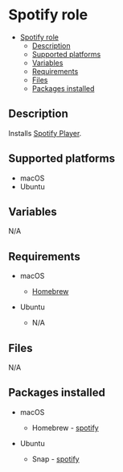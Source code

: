 # Spotify role

- [Spotify role](#spotify-role)
  - [Description](#description)
  - [Supported platforms](#supported-platforms)
  - [Variables](#variables)
  - [Requirements](#requirements)
  - [Files](#files)
  - [Packages installed](#packages-installed)

## Description

Installs [Spotify Player](https://www.spotify.com/).

## Supported platforms

- macOS
- Ubuntu

## Variables

N/A

## Requirements

- macOS
  - [Homebrew](../homebrew/README.md)

- Ubuntu
  - N/A
## Files

N/A

## Packages installed

- macOS
  - Homebrew - [spotify](https://formulae.brew.sh/cask/spotify)

- Ubuntu
  - Snap - [spotify](https://snapcraft.io/spotify)
